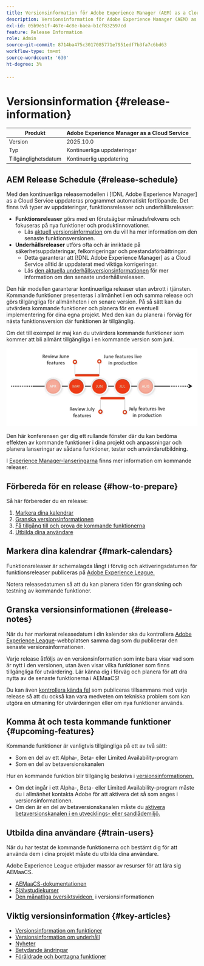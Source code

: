 ```yaml
---
title: Versionsinformation för Adobe Experience Manager (AEM) as a Cloud Service.
description: Versionsinformation för Adobe Experience Manager (AEM) as a Cloud Service.
exl-id: 05b9e51f-467e-4c8e-baea-b1cf832597cd
feature: Release Information
role: Admin
source-git-commit: 8714ba475c3017085771e7951edf7b3fa7c6bd63
workflow-type: tm+mt
source-wordcount: '630'
ht-degree: 3%

---
```



# Versionsinformation {#release-information}

| Produkt | Adobe Experience Manager as a Cloud Service |
|---|---|
| Version | 2025.10.0 |
| Typ | Kontinuerliga uppdateringar |
| Tillgänglighetsdatum | Kontinuerlig uppdatering |

## AEM Release Schedule {#release-schedule}

Med den kontinuerliga releasemodellen i [!DNL Adobe Experience Manager] as a Cloud Service uppdateras programmet automatiskt fortlöpande. Det finns två typer av uppdateringar, funktionsreleaser och underhållsreleaser:

* **Funktionsreleaser** görs med en förutsägbar månadsfrekvens och fokuseras på nya funktioner och produktinnovationer.
   * Läs [aktuell versionsinformation](/help/release-notes/release-notes-cloud/release-notes-current.md) om du vill ha mer information om den senaste funktionsversionen.
* **Underhållsreleaser** utförs ofta och är inriktade på säkerhetsuppdateringar, felkorrigeringar och prestandaförbättringar.
   * Detta garanterar att [!DNL Adobe Experience Manager] as a Cloud Service alltid är uppdaterat med viktiga korrigeringar.
   * Läs [den aktuella underhållsversionsinformationen](/help/release-notes/maintenance/latest.md) för mer information om den senaste underhållsreleasen.

Den här modellen garanterar kontinuerliga releaser utan avbrott i tjänsten. Kommande funktioner presenteras i allmänhet i en och samma release och görs tillgängliga för allmänheten i en senare version. På så sätt kan du utvärdera kommande funktioner och planera för en eventuell implementering för dina egna projekt. Med den kan du planera i förväg för nästa funktionsversion där funktionen är tillgänglig.

Om det till exempel är maj kan du utvärdera kommande funktioner som kommer att bli allmänt tillgängliga i en kommande version som juni.

![Kommande funktioner, bild för cadence](assets/prerelease-cadence.png)

Den här konferensen ger dig ett rullande fönster där du kan bedöma effekten av kommande funktioner i dina projekt och anpassningar och planera lanseringar av sådana funktioner, tester och användarutbildning.

I [Experience Manager-lanseringarna](https://experienceleague.adobe.com/docs/experience-manager-release-information/aem-release-updates/update-releases-roadmap.html?lang=sv-SE#aem-as-cloud-service) finns mer information om kommande releaser.

## Förbereda för en release {#how-to-prepare}

Så här förbereder du en release:

1. [Markera dina kalendrar](#mark-calendars)
1. [Granska versionsinformationen](#release-notes)
1. [Få tillgång till och prova de kommande funktionerna](#upcoming-features)
1. [Utbilda dina användare](#train-users)

## Markera dina kalendrar {#mark-calendars}

Funktionsreleaser är schemalagda långt i förväg och aktiveringsdatumen för funktionsreleaser publiceras på [Adobe Experience League.](https://experienceleague.adobe.com/docs/experience-manager-release-information/aem-release-updates/update-releases-roadmap.html?lang=sv-SE#aem-as-cloud-service)

Notera releasedatumen så att du kan planera tiden för granskning och testning av kommande funktioner.

## Granska versionsinformationen {#release-notes}

När du har markerat releasedatum i din kalender ska du kontrollera [Adobe Experience League](/help/release-notes/release-notes-cloud/release-notes-current.md)-webbplatsen samma dag som du publicerar den senaste versionsinformationen.

Varje release åtföljs av en versionsinformation som inte bara visar vad som är nytt i den versionen, utan även visar vilka funktioner som finns tillgängliga för utvärdering. Lär känna dig i förväg och planera för att dra nytta av de senaste funktionerna i AEMaaCS!

Du kan även [kontrollera kända fel](/help/release-notes/maintenance/latest.md) som publiceras tillsammans med varje release så att du också kan vara medveten om tekniska problem som kan utgöra en utmaning för utvärderingen eller om nya funktioner används.

## Komma åt och testa kommande funktioner {#upcoming-features}

Kommande funktioner är vanligtvis tillgängliga på ett av två sätt:

* Som en del av ett Alpha-, Beta- eller Limited Availability-program
* Som en del av betaversionskanalen

Hur en kommande funktion blir tillgänglig beskrivs i [versionsinformationen.](#release-notes)

* Om det ingår i ett Alpha-, Beta- eller Limited Availability-program måste du i allmänhet kontakta Adobe för att aktivera det så som anges i versionsinformationen.
* Om den är en del av betaversionskanalen måste du [aktivera betaversionskanalen i en utvecklings- eller sandlådemiljö.](/help/release-notes/prerelease.md)

## Utbilda dina användare {#train-users}

När du har testat de kommande funktionerna och bestämt dig för att använda dem i dina projekt måste du utbilda dina användare.

Adobe Experience League erbjuder massor av resurser för att lära sig AEMaaCS.

* [AEMaaCS-dokumentationen](https://experienceleague.adobe.com/docs/experience-manager-cloud-service.html?lang=sv-SE)
* [Självstudiekurser](https://experienceleague.adobe.com/docs/experience-manager-learn/aem-tutorials/overview.html?lang=sv-SE)
* [Den månatliga översiktsvideon &#x200B;](/help/release-notes/release-notes-cloud/release-notes-current.md#release-video) i versionsinformationen

## Viktig versionsinformation {#key-articles}

* [Versionsinformation om funktioner](/help/release-notes/release-notes-cloud/release-notes-current.md)
* [Versionsinformation om underhåll](/help/release-notes/maintenance/latest.md)
* [Nyheter](what-is-new.md)
* [Betydande ändringar](aem-cloud-changes.md)
* [Föråldrade och borttagna funktioner](deprecated-removed-features.md)
